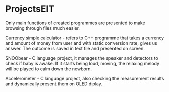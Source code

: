 # ProjectsEIT

Only main functions of created programmes are presented to make browsing through files much easier.

Currency simple calculator - refers to C++ programme that takes a currency and amount of money from user and with static conversion rate, gives us answer. The outcome is saved in text file and presented on screen. 

SNOObear - C language project, it manages the speaker and detectors to check if baby is awake. If it starts being loud, moving, the relaxing melody will be played to calm down the newborn.

Accelerometer - C language project, also checking the measurement results and dynamically present them on OLED diplay. 
